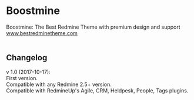 # Boostmine
Boostmine: The Best Redmine Theme with premium design and support
www.bestredminetheme.com
</br></br>
<h2>Changelog</h2>
v 1.0 (2017-10-17):</br>
First version. </br>
Compatible with any Redmine 2.5+ version.</br>
Compatible with RedmineUp's Agile, CRM, Heldpesk, People, Tags plugins.</br>
